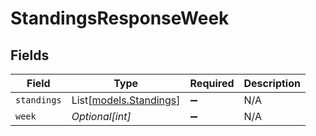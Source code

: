 # StandingsResponseWeek


## Fields

| Field                                            | Type                                             | Required                                         | Description                                      |
| ------------------------------------------------ | ------------------------------------------------ | ------------------------------------------------ | ------------------------------------------------ |
| `standings`                                      | List[[models.Standings](../models/standings.md)] | :heavy_minus_sign:                               | N/A                                              |
| `week`                                           | *Optional[int]*                                  | :heavy_minus_sign:                               | N/A                                              |
